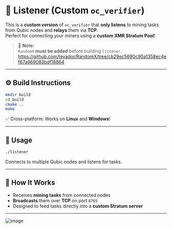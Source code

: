 # 📡 Listener (Custom `oc_verifier`)

This is a **custom version** of `oc_verifier` that **only listens** to mining tasks from Qubic nodes and **relays** them via **TCP**.  
Perfect for connecting your miners using a **custom XMR Stratum Pool**!

> 🔔 **Note:**  
> `RandomX` **must be added** before building `listener`.
https://github.com/tevador/RandomX/tree/cb29ec5690c90a1358ec4ef67a969083bdf18864
---

## ⚙️ Build Instructions

```bash
mkdir build
cd build
cmake ..
make
```

✅ Cross-platform: Works on **Linux** and **Windows**!

---

## 🚀 Usage

```bash
./listener
```

Connects to multiple Qubic nodes and listens for tasks.

---

## 📡 How It Works

- Receives **mining tasks** from connected nodes
- **Broadcasts** them over **TCP** on port `8765`
- Designed to feed tasks directly into a **custom Stratum server**

---


![image](https://github.com/user-attachments/assets/12a8a640-64e9-412a-bf75-293338df01ef)
